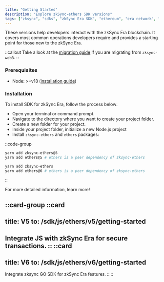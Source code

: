 ```yaml
---
title: "Getting Started"
description: "Explore zkSync-ethers SDK versions"
tags: ["zksync", "sdks", "zkSync Era SDK", "ethereum", "era network", "javascript versions"]
---
```


These versions help developers interact with the zkSync Era blockchain. It covers most common
operations developers require and provides a starting point for those new to the zkSync Era.

::callout
Take a look at the [migration guide](/sdk/js/ethers/v6/migration) if you are migrating from `zksync-web3`.
::

### Prerequisites

- Node: >=v18 ([installation guide](https://nodejs.org/en/download/package-manager))

### Installation

To install SDK for zkSync Era, follow the process below:

- Open your terminal or command prompt.
- Navigate to the directory where you want to create your project folder.
- Create a new folder for your project.
- Inside your project folder, initialize a new Node.js project
- Install `zksync-ethers` and `ethers` packages:

::code-group

```sh [ethers-v5]
yarn add zksync-ethers@5
yarn add ethers@5 # ethers is a peer dependency of zksync-ethers
```

```sh [ethers-v6]
yarn add zksync-ethers
yarn add ethers@6 # ethers is a peer dependency of zksync-ethers
```

::

For more detailed information, learn more!

::card-group
::card
---
title: V5
to: /sdk/js/ethers/v5/getting-started
---
Integrate JS with zkSync Era for secure transactions.
::
::card
---
title: V6
to: /sdk/js/ethers/v6/getting-started
---
Integrate zksync GO SDK for zkSync Era features.
::
::
